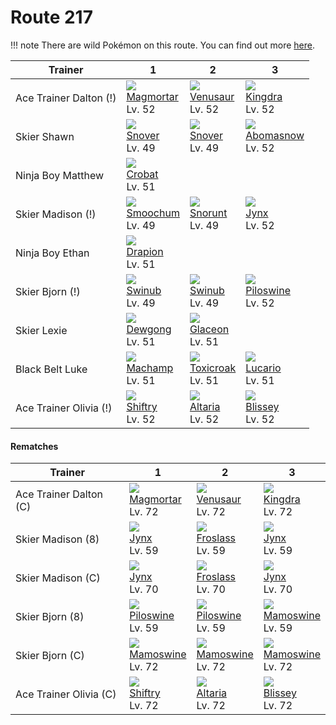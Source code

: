 # Route 217

!!! note
    There are wild Pokémon on this route. You can find out more [here](../../wild_pokemon/route_217/).


Trainer                | 1                                   | 2                                   | 3
---                    | ---                                 | ---                                 | ---
Ace Trainer Dalton (!) | ![][467]<br> [Magmortar]<br> Lv. 52 | ![][003]<br> [Venusaur]<br> Lv. 52  | ![][230]<br> [Kingdra]<br> Lv. 52
Skier Shawn            | ![][459]<br> [Snover]<br> Lv. 49    | ![][459]<br> [Snover]<br> Lv. 49    | ![][460]<br> [Abomasnow]<br> Lv. 52
Ninja Boy Matthew      | ![][169]<br> [Crobat]<br> Lv. 51
Skier Madison (!)      | ![][238]<br> [Smoochum]<br> Lv. 49  | ![][361]<br> [Snorunt]<br> Lv. 49   | ![][124]<br> [Jynx]<br> Lv. 52
Ninja Boy Ethan        | ![][452]<br> [Drapion]<br> Lv. 51
Skier Bjorn (!)        | ![][220]<br> [Swinub]<br> Lv. 49    | ![][220]<br> [Swinub]<br> Lv. 49    | ![][221]<br> [Piloswine]<br> Lv. 52
Skier Lexie            | ![][087]<br> [Dewgong]<br> Lv. 51   | ![][471]<br> [Glaceon]<br> Lv. 51
Black Belt Luke        | ![][068]<br> [Machamp]<br> Lv. 51   | ![][454]<br> [Toxicroak]<br> Lv. 51 | ![][448]<br> [Lucario]<br> Lv. 51
Ace Trainer Olivia (!) | ![][275]<br> [Shiftry]<br> Lv. 52   | ![][334]<br> [Altaria]<br> Lv. 52   | ![][242]<br> [Blissey]<br> Lv. 52

#### Rematches

Trainer                | 1                                   | 2                                   | 3
---                    | ---                                 | ---                                 | ---
Ace Trainer Dalton (C) | ![][467]<br> [Magmortar]<br> Lv. 72 | ![][003]<br> [Venusaur]<br> Lv. 72  | ![][230]<br> [Kingdra]<br> Lv. 72
Skier Madison (8)      | ![][124]<br> [Jynx]<br> Lv. 59      | ![][478]<br> [Froslass]<br> Lv. 59  | ![][124]<br> [Jynx]<br> Lv. 59
Skier Madison (C)      | ![][124]<br> [Jynx]<br> Lv. 70      | ![][478]<br> [Froslass]<br> Lv. 70  | ![][124]<br> [Jynx]<br> Lv. 70
Skier Bjorn (8)        | ![][221]<br> [Piloswine]<br> Lv. 59 | ![][221]<br> [Piloswine]<br> Lv. 59 | ![][473]<br> [Mamoswine]<br> Lv. 59
Skier Bjorn (C)        | ![][473]<br> [Mamoswine]<br> Lv. 72 | ![][473]<br> [Mamoswine]<br> Lv. 72 | ![][473]<br> [Mamoswine]<br> Lv. 72
Ace Trainer Olivia (C) | ![][275]<br> [Shiftry]<br> Lv. 72   | ![][334]<br> [Altaria]<br> Lv. 72   | ![][242]<br> [Blissey]<br> Lv. 72



[Venusaur]: ../../pokemon_changes/003/
[Machamp]: ../../pokemon_changes/068/
[Dewgong]: ../../pokemon_changes/087/
[Jynx]: ../../pokemon_changes/124/
[Crobat]: ../../pokemon_changes/169/
[Swinub]: ../../pokemon_changes/220/
[Piloswine]: ../../pokemon_changes/221/
[Kingdra]: ../../pokemon_changes/230/
[Smoochum]: ../../pokemon_changes/238/
[Blissey]: ../../pokemon_changes/242/
[Shiftry]: ../../pokemon_changes/275/
[Altaria]: ../../pokemon_changes/334/
[Snorunt]: ../../pokemon_changes/361/
[Lucario]: ../../pokemon_changes/448/
[Drapion]: ../../pokemon_changes/452/
[Toxicroak]: ../../pokemon_changes/454/
[Snover]: ../../pokemon_changes/459/
[Abomasnow]: ../../pokemon_changes/460/
[Magmortar]: ../../pokemon_changes/467/
[Glaceon]: ../../pokemon_changes/471/
[Mamoswine]: ../../pokemon_changes/473/
[Froslass]: ../../pokemon_changes/478/
[003]: ../img/pokemon/003.png
[068]: ../img/pokemon/068.png
[087]: ../img/pokemon/087.png
[124]: ../img/pokemon/124.png
[169]: ../img/pokemon/169.png
[220]: ../img/pokemon/220.png
[221]: ../img/pokemon/221.png
[230]: ../img/pokemon/230.png
[238]: ../img/pokemon/238.png
[242]: ../img/pokemon/242.png
[275]: ../img/pokemon/275.png
[334]: ../img/pokemon/334.png
[361]: ../img/pokemon/361.png
[448]: ../img/pokemon/448.png
[452]: ../img/pokemon/452.png
[454]: ../img/pokemon/454.png
[459]: ../img/pokemon/459.png
[460]: ../img/pokemon/460.png
[467]: ../img/pokemon/467.png
[471]: ../img/pokemon/471.png
[473]: ../img/pokemon/473.png
[478]: ../img/pokemon/478.png


